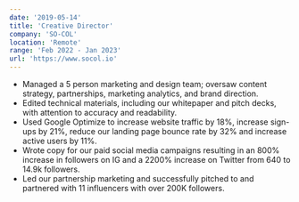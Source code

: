 ```yaml
---
date: '2019-05-14'
title: 'Creative Director'
company: 'SO-COL'
location: 'Remote'
range: 'Feb 2022 - Jan 2023'
url: 'https://www.socol.io'
---
```


- Managed a 5 person marketing and design team; oversaw content strategy, partnerships, marketing analytics, and brand direction.
- Edited technical materials, including our whitepaper and pitch decks, with attention to accuracy and readability.
- Used Google Optimize to increase website traffic by 18%, increase sign-ups by 21%, reduce our landing page bounce rate by 32% and increase active users by 11%.
- Wrote copy for our paid social media campaigns resulting in an 800% increase in followers on IG and a 2200% increase on Twitter from 640 to 14.9k followers.
- Led our partnership marketing and successfully pitched to and partnered with 11 influencers with over 200K followers.

